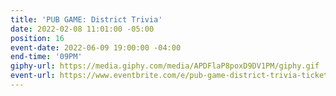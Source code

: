 ```yaml
---
title: 'PUB GAME: District Trivia'
date: 2022-02-08 11:01:00 -05:00
position: 16
event-date: 2022-06-09 19:00:00 -04:00
end-time: '09PM'
giphy-url: https://media.giphy.com/media/APDFlaP8poxD9DV1PM/giphy.gif
event-url: https://www.eventbrite.com/e/pub-game-district-trivia-tickets-344250611847
---
```


